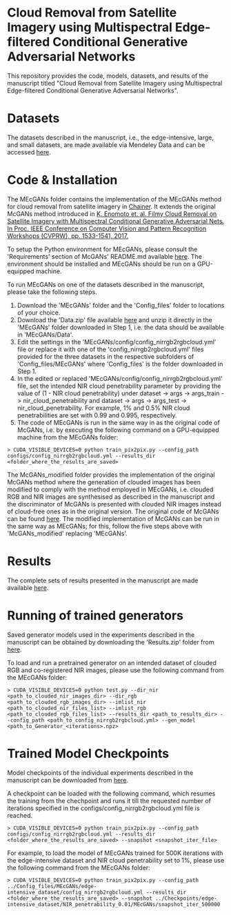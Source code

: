 # Cloud Removal from Satellite Imagery using Multispectral Edge-filtered Conditional Generative Adversarial Networks

This repository provides the code, models, datasets, and results of the manuscript titled "Cloud Removal from Satellite Imagery using Multispectral Edge-filtered Conditional Generative Adversarial Networks".

# Datasets

The datasets described in the manuscript, i.e., the edge-intensive, large, and small datasets, are made available via Mendeley Data and can be accessed [here](https://data.mendeley.com/datasets/jk3wr7crj7/1).

# Code & Installation

The MEcGANs folder contains the implementation of the MEcGANs method for cloud removal from satellite imagery in [Chainer](https://chainer.org/). It extends the original McGANs method introduced in <a href="https://arxiv.org/abs/1710.04835">K. Enomoto et. al. Filmy Cloud Removal on Satellite Imagery with Multispectral Conditional Generative Adversarial Nets. In Proc. IEEE Conference on Computer Vision and Pattern Recognition Workshops (CVPRW), pp. 1533-1541, 2017.</a>

To setup the Python environment for MEcGANs, please consult the 'Requirements' section of McGANs' README.md available [here](https://github.com/enomotokenji/mcgan-cvprw2017-chainer). The environment should be installed and MEcGANs should be run on a GPU-equipped machine.

To run MEcGANs on one of the datasets described in the manuscript, please take the following steps.

1. Download the 'MEcGANs' folder and the 'Config_files' folder to locations of your choice.
2. Download the 'Data.zip' file available [here](https://data.mendeley.com/datasets/jk3wr7crj7/1) and unzip it directly in the 'MEcGANs' folder downloaded in Step 1, i.e. the data should be available in 'MEcGANs/Data'.
3. Edit the settings in the 'MEcGANs/config/config_nirrgb2rgbcloud.yml' file or replace it with one of the 'config_nirrgb2rgbcloud.yml' files provided for the three datasets in the respective subfolders of 'Config_files/MEcGANs' where 'Config_files' is the folder downloaded in Step 1.
4. In the edited or replaced 'MEcGANs/config/config_nirrgb2rgbcloud.yml' file, set the intended NIR cloud penetrability parameter by providing the value of (1 - NIR cloud penetrability) under dataset -> args -> args_train -> nir_cloud_penetrability and dataset -> args -> args_test -> nir_cloud_penetrability. For example, 1% and 0.5% NIR cloud penetrabilities are set with 0.99 and 0.995, respectively.
5. The code of MEcGANs is run in the same way in as the original code of McGANs, i.e. by executing the following command on a GPU-equipped machine from the MEcGANs folder:
```
> CUDA_VISIBLE_DEVICES=0 python train_pix2pix.py --config_path configs/config_nirrgb2rgbcloud.yml --results_dir <folder_where_the_results_are_saved>
```

The McGANs_modified folder provides the implementation of the original McGANs method where the generation of clouded images has been modified to comply with the method employed in MEcGANs, i.e. clouded RGB and NIR images are synthesised as described in the manuscript and the discriminator of McGANs is presented with clouded NIR images instead of cloud-free ones as in the original version. The original code of McGANs can be found <a href="https://github.com/enomotokenji/mcgan-cvprw2017-chainer">here</a>. The modified implementation of McGANs can be run in the same way as MEcGANs; for this, follow the five steps above with 'McGANs_modified' replacing 'MEcGANs'.

# Results

The complete sets of results presented in the manuscript are made available <a href="">here</a>.

# Running of trained generators

Saved generator models used in the experiments described in the manuscript can be obtained by downloading the 'Results.zip' folder from [here](https://data.mendeley.com/datasets/jk3wr7crj7/1).

To load and run a pretrained generator on an intended dataset of clouded RGB and co-registered NIR images, please use the following command from the MEcGANs folder:

```
> CUDA_VISIBLE_DEVICES=0 python test.py --dir_nir <path_to_clouded_nir_images_dir> --dir_rgb <path_to_clouded_rgb_images_dir> --imlist_nir <path_to_clouded_nir_files_list> --imlist_rgb <path_to_clouded_rgb_files_list> --results_dir <path_to_results_dir> --config_path <path_to_config_nirrgb2rgbcloud.yml> --gen_model <path_to_Generator_<iterations>.npz>
```

# Trained Model Checkpoints

Model checkpoints of the individual experiments described in the manuscript can be downloaded from [here](https://data.mendeley.com/datasets/jk3wr7crj7/1). 

A checkpoint can be loaded with the following command, which resumes the training from the chechpoint and runs it till the requested number of iterations specified in the configs/config_nirrgb2rgbcloud.yml file is reached.

```
> CUDA_VISIBLE_DEVICES=0 python train_pix2pix.py --config_path configs/config_nirrgb2rgbcloud.yml --results_dir <folder_where_the_results_are_saved> --snapshot <snapshot_iter_file>
```

For example, to load the model of MEcGANs trained for 500K iterations with the edge-intensive dataset and NIR cloud penetrability set to 1%, please use the following command from the MEcGANs folder:

```
> CUDA_VISIBLE_DEVICES=0 python train_pix2pix.py --config_path ../Config_files/MEcGANs/edge-intensive_dataset/config_nirrgb2rgbcloud.yml --results_dir <folder_where_the_results_are_saved> --snapshot ../Checkpoints/edge-intensive_dataset/NIR_penetrability_0.01/MEcGANs/snapshot_iter_500000
```
